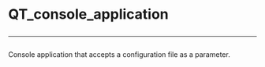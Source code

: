 # QT_console_application<br><hr>
Console application that accepts a configuration file as a parameter.<br>
